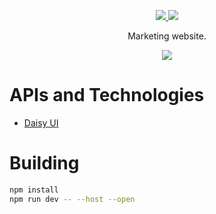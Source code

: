 <div align="center">
  <p>
    <a href="https://github.com/gpt32/application/releases/latest/download/gpt32.exe">
      <img src="https://img.shields.io/github/v/release/gpt32/application?sort=semver&style=for-the-badge&logo=github&label=Download%20Exe" />
    </a>
    <a href="https://github.com/GPT32/application/milestones">
      <img src="https://img.shields.io/badge/view_the-roadmap-blue?style=for-the-badge&logo=rocket&logoColor=white" />
    </a>
  </p>
  <p>Marketing website.</p>
  <img src="https://raw.githubusercontent.com/GPT32/.github/refs/heads/main/assets/demo.gif" />
</div>

# APIs and Technologies

- [Daisy UI](https://daisyui.com/)

# Building

```bash
npm install
npm run dev -- --host --open
```
